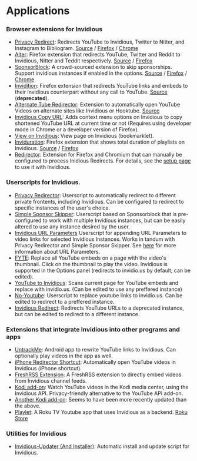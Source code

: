 # Applications

### Browser extensions for Invidious
- [Privacy Redirect](https://github.com/SimonBrazell/privacy-redirect): Redirects YouTube to Invidious, Twitter to Nitter, and Instagram to Bibliogram. [Source](https://github.com/SimonBrazell/privacy-redirect) / [Firefox](https://addons.mozilla.org/addon/privacy-redirect) / [Chrome](https://chrome.google.com/webstore/detail/privacy-redirect/pmcmeagblkinmogikoikkdjiligflglb)
- [Alter](https://addons.mozilla.org/addon/alter): Firefox extension that redirects YouTube, Twitter and Reddit to Invidious, Nitter and Teddit respectively. [Source](https://github.com/w3bdev1/alter) / [Firefox](https://addons.mozilla.org/addon/alter)
- [SponsorBlock](https://github.com/ajayyy/SponsorBlock): A crowd-sourced extension to skip sponsorships. Support invidious instances if enabled in the options. [Source](https://github.com/ajayyy/SponsorBlock) / [Firefox](https://addons.mozilla.org/addon/sponsorblock) / [Chrome](https://chrome.google.com/webstore/detail/mnjggcdmjocbbbhaepdhchncahnbgone)
- [Invidition](https://addons.mozilla.org/addon/invidition): Firefox extension that redirects YouTube links and embeds to their Invidious counterpart without any call to YouTube. [Source](https://codeberg.org/Booteille/Invidition)  (**deprecated**).
- [Alternate Tube Redirector](https://gitlab.com/2vek/alternate-tube-redirector): Extension to automatically open YouTube Videos on alternate sites like Invidious or Hooktube. [Source](https://gitlab.com/2vek/alternate-tube-redirector)
- [Invidious Copy URL](https://github.com/recette-lemon/invidious-copy-url): Adds context menu options on Invidious to copy shortened YouTube URL at current time or not (Requires using developer mode in Chrome or a developer version of Firefox).
- [View on Invidious](https://omar.yt/722e5c15832840fe1ae8830b7c590254b9e0a45c/invidious-bookmarklet.html): View page on Invidious (bookmarklet).
- [Inviduration](https://addons.mozilla.org/addon/inviduration): Firefox extension that shows total duration of playlists on Invidious. [Source](https://github.com/rsapkf/inviduration) / [Firefox](https://addons.mozilla.org/addon/inviduration)
- [Redirector](https://github.com/einaregilsson/Redirector): Extension for Firefox and Chromium that can manually be configured to process Inidious Redirects. For details, see the [setup page](./redirector-setup.md) to use it with Invidious.

### Userscripts for Invidious.
- [Privacy Redirector](https://github.com/dybdeskarphet/privacy-redirector): Userscript to automatically redirect to different private frontents, including Invidious. Can be configured to redirect to specific instances of the user's choice.
- [Simple Sponsor Skipper](https://codeberg.org/mthsk/userscripts/src/branch/master/simple-sponsor-skipper): Userscript based on Sponsorblock that is pre-configured to work with multiple Invidious instances, but can be easily altered to use any instance desired by the user.
- [Invidious URL Parameters](https://github.com/MintMain21/Invidious-URL-Parameters-Userscript) Userscript for appending URL Parameters to video links for selected Invidious Instances. Works in tandum with Privacy Redirector and Simple Sponsor Skipper. See [here](https://docs.invidious.io/url-parameters/) for more information about URL Parameters. 
- [FYTE](https://greasyfork.org/en/scripts/9252-fyte-fast-youtube-embedded-player): Replace all YouTube embeds on a page with the video's thumbnail. Click on the thumbnail to play the video. Invidious is supported in the Options panel (redirects to invidio.us by default, can be edited).
- [YouTube to Invidious](https://greasyfork.org/en/scripts/375264-youtube-to-invidious): Scans current page for YouTube embeds and replace with invidio.us. (Can be edited to use any preffered instance)
- [No-Youtube](https://github.com/mperez01/no-youtube): Userscript to replace youtube links to invidio.us. Can be edited to redirect to a preffered instance.
- [Invidious Redirect](https://greasyfork.org/en/scripts/370461-invidious-redirect): Redirects YouTube URLs to a deprecated instance, but can be edited to redirect to a different instance.

### Extensions that integrate Invidious into other programs and apps
- [UntrackMe](https://f-droid.org/en/packages/app.fedilab.nitterizeme): Android app to rewrite YouTube links to Invidious. Can optionally play videos in the app as well.
- [iPhone Redirector Shortcut](https://www.icloud.com/shortcuts/6bbf26d989cf4d07a5fe1626efbc0950): Automatically open YouTube videos in Invidious (iPhone shortcut).
- [FreshRSS Extension](https://github.com/tmiland/freshrss-invidious): A FreshRSS extension to directly embed videos from Invidious channel feeds.
- [Kodi add-on](https://github.com/TheAssassin/kodi-invidious-plugin): Watch YouTube videos in the Kodi media center, using the Invidious API. Privacy-friendly alternative to the YouTube API add-on.
- [Another Kodi add-on](https://github.com/lekma/plugin.video.invidious): Seems to have been more recently updated than the above.
- [Playlet](https://github.com/iBicha/playlet): A Roku TV Youtube app that uses Invidious as a backend. [Roku Store](https://my.roku.com/account/add?channel=PLAYLET)

### Utilities for Invidious
- [Invidious-Updater (And Installer)](https://github.com/tmiland/Invidious-Updater): Automatic install and update script for Invidious.

